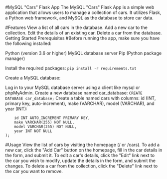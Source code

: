 #MySQL "Cars" Flask App
The MySQL "Cars" Flask App is a simple web application that allows users to manage a collection of cars. It utilizes Flask, a Python web framework, and MySQL as the database to store car data.

#Features
View a list of all cars in the database.
Add a new car to the collection.
Edit the details of an existing car.
Delete a car from the database.
Getting Started
Prerequisites
#Before running the app, make sure you have the following installed:

Python (version 3.6 or higher)
MySQL database server
Pip (Python package manager)

Install the required packages:
```pip install -r requirements.txt```

Create a MySQL database:

Log in to your MySQL database server using a client like mysql or phpMyAdmin.
Create a new database named car_database:
```CREATE DATABASE car_database;```
Create a table named cars with columns: id (INT, primary key, auto-increment), make (VARCHAR), model (VARCHAR), and year (INT):
```CREATE TABLE cars (
    id INT AUTO_INCREMENT PRIMARY KEY,
    make VARCHAR(255) NOT NULL,
    model VARCHAR(255) NOT NULL,
    year INT NOT NULL
);
```

#Usage
View the list of cars by visiting the homepage (/ or /cars).
To add a new car, click the "Add Car" button on the homepage, fill in the car details in the form, and submit it.
To edit a car's details, click the "Edit" link next to the car you wish to modify, update the details in the form, and submit the changes.
To delete a car from the collection, click the "Delete" link next to the car you want to remove.
